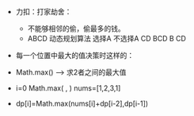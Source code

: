 - 力扣：打家劫舍：
  - 不能够相邻的偷，偷最多的钱。
  - ABCD 动态规划算法
  选择A    不选择A
  CD       BCD
          B   CD

- 每一个位置中最大的值决策时这样的：
 - Math.max() --> 求2者之间的最大值
 - i=0 Math.max( , ) 
 nums=[1,2,3,1]
 - dp[i]=Math.max(nums[i]+dp[i-2],dp[i-1])
  
 